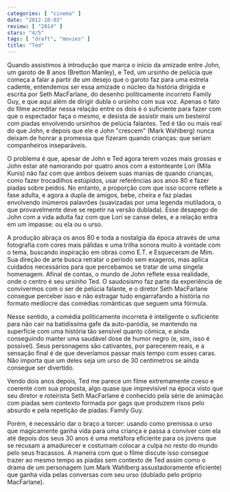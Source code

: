 ```yaml
---
categories: [ "cinema" ]
date: "2012-10-03"
review: [ "2014" ]
stars: "4/5"
tags: [ "draft", "movies" ]
title: "Ted"
---
```

Quando assistimos à introdução que marca o início da amizade entre
John, um garoto de 8 anos (Bretton Manley), e Ted, um ursinho de pelúcia
que começa a falar a partir de um desejo que o garoto faz para uma
estrela cadente, entendemos ser essa amizade o núcleo da história
dirigida e escrita por Seth MacFarlane, do desenho politicamente
incorreto Family Guy, e que aqui além de dirigir dubla o ursinho com
sua voz. Apenas o fato do filme acreditar nessa relação entre os dois
é o suficiente para fazer com que o espectador faça o mesmo, e desista
de assistir mais um besteirol com piadas envolvendo ursinhos de pelúcia
falantes. Ted é tão ou mais real do que John, e depois que ele e John
"crescem" (Mark Wahlberg) nunca deixam de honrar a promessa que fizeram
quando crianças: que seriam companheiros inseparáveis.

O problema é que, apesar de John e Ted agora terem vozes mais grossas e
John estar até namorando por quatro anos com a estonteante Lori (Mila
Kunis) não faz com que ambos deixem suas manias de quando crianças,
como fazer trocadilhos estúpidos, usar referências aos anos 80 e fazer
piadas sobre peidos. No entanto, a proporção com que isso ocorre reflete
a fase adulta, e agora a dupla de amigos, bebe, cheira e faz piadas
envolvendo inúmeros palavrões (suavizadas por uma legenda mutiladora,
o que provavelmente deve se repetir na versão dublada). Esse desapego
de John com a vida adulta faz com que Lori se canse deles, e a relação
entra em um impasse: ou ela ou o urso.

A produção abraça os anos 80 e toda a nostalgia da época através
de uma fotografia com cores mais pálidas e uma trilha sonora muito à
vontade com o tema, buscando inspiração em obras como E.T. e Esqueceram
de Mim. Sua direção de arte busca retratar o período sem exageros, mas
aplica cuidados necessários para que percebamos se tratar de uma singela
homenagem. Afinal de contas, o mundo de John reflete essa realidade,
onde o centro é seu ursinho Ted. O saudosismo faz parte da experiência
de convivermos com o ser de pelúcia falante, e o diretor Seth MacFarlane
consegue perceber isso e não estragar tudo engarrafando a história no
formato medíocre das comédias românticas que seguem uma fórmula.

Nesse sentido, a comédia politicamente incorreta é inteligente o
suficiente para não cair na batidíssima gafe da auto-paródia, se
mantendo na superfície com uma história tão sensível quanto cômica,
e ainda conseguindo manter uma saudável dose de humor negro (e, sim,
isso é possível). Seus personagens são cativantes, por parecerem
reais, e a sensação final é de que deveríamos passar mais tempo com
esses caras. Não importa que um deles seja um urso de 30 centímetros
se ainda consegue ser divertido.

Vendo dois anos depois, Ted me parece um filme extremamente coeso e
coerente com sua proposta, algo quase que imprevisível na época visto
que seu diretor e roteirista Seth MacFarlane é conhecido pela série de
animação com piadas sem contexto formada por gags que produzem risos
pelo absurdo e pela repetição de piadas: Family Guy.

Porém, é necessário dar o braço a torcer: usando como premissa o urso
que magicamente ganha vida para uma criança e passa a conviver com ela
até depois dos seus 30 anos é uma metáfora eficiente para os jovens
que se recusam a amadurecer e costumam colocar a culpa no resto do mundo
pelo seus fracassos. A maneira com que o filme discute isso consegue
trazer ao mesmo tempo as piadas sem contexto de Ted assim como o drama
de um personagem (um Mark Wahlberg assustadoramente eficiente) que ganha
vida pelas conversas com seu urso (dublado pelo próprio MacFarlane).
